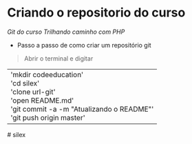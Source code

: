 # Criando o repositorio do curso
*Git do curso Trilhando caminho com PHP*

* Passo a passo de como criar um repositório git

> Abrir o terminal e digitar

<table>
    <tr>
        <td>
        'mkdir codeeducation'
        <br />
        'cd silex'
        <br />
        'clone url-git'
        <br />
        'open README.md'
        <br />
        'git commit -a -m "Atualizando o README"'
        <br />
        'git push origin master'
        <br />
        </td>
    </tr>
</table># silex
